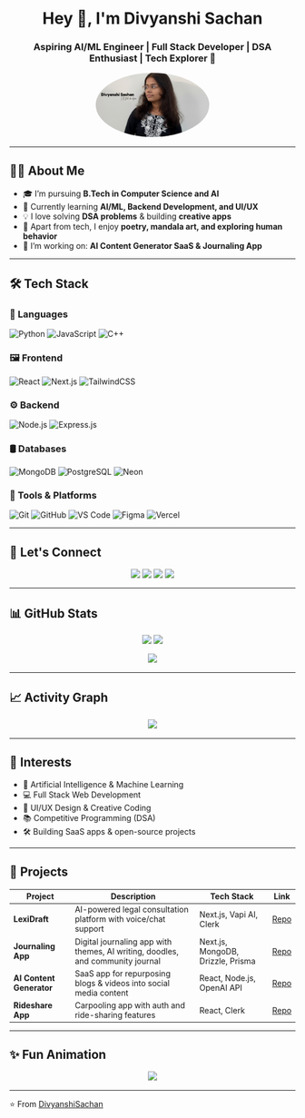 <!-- Banner / Greeting -->
<h1 align="center">Hey 👋, I'm Divyanshi Sachan</h1>
<h3 align="center">Aspiring AI/ML Engineer | Full Stack Developer | DSA Enthusiast | Tech Explorer 🚀</h3>

<!-- Profile Picture -->
<p align="center">
  <img src="image.png" width="200" style="border-radius:50%" alt="Divyanshi Sachan"/>
</p>

---

## 👩‍💻 About Me
- 🎓 I’m pursuing **B.Tech in Computer Science and AI**  
- 🌱 Currently learning **AI/ML, Backend Development, and UI/UX**  
- 💡 I love solving **DSA problems** & building **creative apps**  
- 🎨 Apart from tech, I enjoy **poetry, mandala art, and exploring human behavior**  
- 🔭 I’m working on: **AI Content Generator SaaS & Journaling App**  

---

## 🛠 Tech Stack

### 🚀 Languages
![Python](https://img.shields.io/badge/Python-3776AB?style=for-the-badge&logo=python&logoColor=white)
![JavaScript](https://img.shields.io/badge/JavaScript-F7DF1E?style=for-the-badge&logo=javascript&logoColor=black)
![C++](https://img.shields.io/badge/C++-00599C?style=for-the-badge&logo=cplusplus&logoColor=white)

### 🖼 Frontend
![React](https://img.shields.io/badge/React-20232A?style=for-the-badge&logo=react&logoColor=61DAFB)
![Next.js](https://img.shields.io/badge/Next.js-000000?style=for-the-badge&logo=nextdotjs&logoColor=white)
![TailwindCSS](https://img.shields.io/badge/Tailwind_CSS-38B2AC?style=for-the-badge&logo=tailwindcss&logoColor=white)

### ⚙️ Backend
![Node.js](https://img.shields.io/badge/Node.js-339933?style=for-the-badge&logo=node-dot-js&logoColor=white)
![Express.js](https://img.shields.io/badge/Express.js-404D59?style=for-the-badge)

### 🛢 Databases
![MongoDB](https://img.shields.io/badge/MongoDB-4EA94B?style=for-the-badge&logo=mongodb&logoColor=white)
![PostgreSQL](https://img.shields.io/badge/PostgreSQL-316192?style=for-the-badge&logo=postgresql&logoColor=white)
![Neon](https://img.shields.io/badge/NeonDB-000000?style=for-the-badge)

### 🔧 Tools & Platforms
![Git](https://img.shields.io/badge/Git-F05032?style=for-the-badge&logo=git&logoColor=white)
![GitHub](https://img.shields.io/badge/GitHub-100000?style=for-the-badge&logo=github&logoColor=white)
![VS Code](https://img.shields.io/badge/VS_Code-0078D4?style=for-the-badge&logo=visualstudiocode&logoColor=white)
![Figma](https://img.shields.io/badge/Figma-F24E1E?style=for-the-badge&logo=figma&logoColor=white)
![Vercel](https://img.shields.io/badge/Vercel-000000?style=for-the-badge&logo=vercel&logoColor=white)

---

## 🔗 Let's Connect
<p align="center">
  <a href="https://linkedin.com/in/yourprofile"><img src="https://img.shields.io/badge/LinkedIn-0077B5?style=for-the-badge&logo=linkedin&logoColor=white"/></a>
  <a href="https://twitter.com/yourprofile"><img src="https://img.shields.io/badge/Twitter-1DA1F2?style=for-the-badge&logo=twitter&logoColor=white"/></a>
  <a href="https://instagram.com/yourprofile"><img src="https://img.shields.io/badge/Instagram-E4405F?style=for-the-badge&logo=instagram&logoColor=white"/></a>
  <a href="https://yourportfolio.com"><img src="https://img.shields.io/badge/Portfolio-FF5722?style=for-the-badge&logo=google-chrome&logoColor=white"/></a>
</p>

---

## 📊 GitHub Stats
<p align="center">
  <img src="https://github-readme-stats.vercel.app/api?username=divyanshi-sachan&show_icons=true&theme=radical" height="180"/>
  <img src="https://github-readme-stats.vercel.app/api/top-langs/?username=divyanshi-sachan&layout=compact&theme=radical" height="180"/>
</p>

<p align="center">
  <img src="https://github-readme-streak-stats.herokuapp.com/?user=divyanshi-sachan&theme=radical" height="180"/>
</p>

---

## 📈 Activity Graph
<p align="center">
  <img src="https://github-readme-activity-graph.vercel.app/graph?username=divyanshi-sachan&theme=tokyo-night&area=true&hide_border=true"/>
</p>

---

## 🌟 Interests
- 🧠 Artificial Intelligence & Machine Learning  
- 💻 Full Stack Web Development  
- 🎨 UI/UX Design & Creative Coding  
- 📚 Competitive Programming (DSA)  
- 🛠 Building SaaS apps & open-source projects  

---

## 🚀 Projects

| Project | Description | Tech Stack | Link |
|---------|-------------|------------|------|
| **LexiDraft** | AI-powered legal consultation platform with voice/chat support | Next.js, Vapi AI, Clerk | [Repo](#) |
| **Journaling App** | Digital journaling app with themes, AI writing, doodles, and community journal | Next.js, MongoDB, Drizzle, Prisma | [Repo](#) |
| **AI Content Generator** | SaaS app for repurposing blogs & videos into social media content | React, Node.js, OpenAI API | [Repo](#) |
| **Rideshare App** | Carpooling app with auth and ride-sharing features | React, Clerk | [Repo](#) |

---

## ✨ Fun Animation
<p align="center">
  <img src="https://readme-typing-svg.herokuapp.com?font=Fira+Code&pause=1000&color=36BCF7&width=435&lines=Welcome+to+my+GitHub+Profile!;I+love+building+cool+things+%F0%9F%9A%80;AI+%7C+ML+%7C+Full+Stack+Dev+%7C+DSA"/>
</p>

---

⭐️ From [DivyanshiSachan](https://github.com/divyanshi-sachan)
